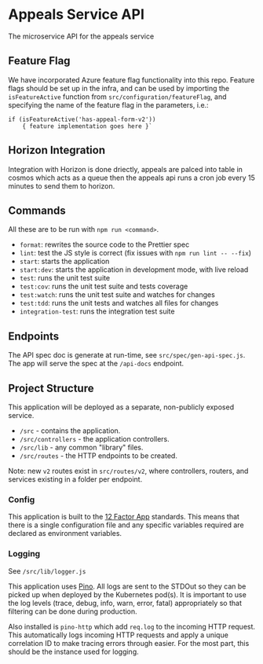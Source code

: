 # Appeals Service API

The microservice API for the appeals service

## Feature Flag

We have incorporated Azure feature flag functionality into this repo. Feature flags should be set up in the infra, and can be used by importing the `isFeatureActive` function from `src/configuration/featureFlag`, and specifying the name of the feature flag in the parameters, i.e.:

```
if (isFeatureActive('has-appeal-form-v2')) 
    { feature implementation goes here }`
```

## Horizon Integration

Integration with Horizon is done driectly, appeals are palced into table in cosmos which acts as a queue then the appeals api runs a cron job every 15 minutes to send them to horizon.

## Commands

All these are to be run with `npm run <command>`.

- `format`: rewrites the source code to the Prettier spec
- `lint`: test the JS style is correct (fix issues with `npm run lint -- --fix`)
- `start`: starts the application
- `start:dev`: starts the application in development mode, with live reload
- `test`: runs the unit test suite
- `test:cov`: runs the unit test suite and tests coverage
- `test:watch`: runs the unit test suite and watches for changes
- `test:tdd`: runs the unit tests and watches all files for changes
- `integration-test`: runs the integration test suite

## Endpoints

The API spec doc is generate at run-time, see `src/spec/gen-api-spec.js`.
The app will serve the spec at the `/api-docs` endpoint.

## Project Structure

This application will be deployed as a separate, non-publicly exposed service.

- `/src` - contains the application.
- `/src/controllers` - the application controllers.
- `/src/lib` - any common "library" files.
- `/src/routes` - the HTTP endpoints to be created.

Note: new `v2` routes exist in `src/routes/v2`, where controllers, routers, and services existing in a folder per endpoint.

### Config

This application is built to the [12 Factor App](https://12factor.net/)
standards. This means that there is a single configuration file and any specific
variables required are declared as environment variables.

### Logging

See `/src/lib/logger.js`

This application uses [Pino](http://getpino.io). All logs are sent to the
STDOut so they can be picked up when deployed by the Kubernetes pod(s). It
is important to use the log levels (trace, debug, info, warn, error, fatal)
appropriately so that filtering can be done during production.

Also installed is `pino-http` which add `req.log` to the incoming
HTTP request. This automatically logs incoming HTTP requests and apply a unique
correlation ID to make tracing errors through easier. For the most part, this
should be the instance used for logging.
